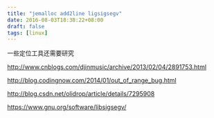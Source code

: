 ```yaml
---
title: "jemalloc add2line ligsigsegv"
date: 2016-08-03T18:38:22+08:00
draft: false
tags: [linux]
---
```


一些定位工具还需要研究

<!--more-->

<http://www.cnblogs.com/djinmusic/archive/2013/02/04/2891753.html>

<http://blog.codingnow.com/2014/01/out_of_range_bug.html>

<http://blog.csdn.net/olidrop/article/details/7295908>

<https://www.gnu.org/software/libsigsegv/>

